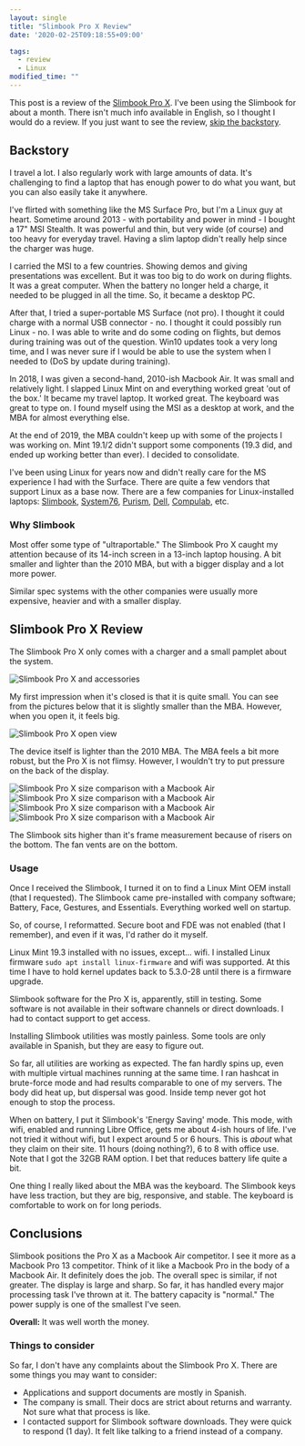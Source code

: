 ```yaml
---
layout: single
title: "Slimbook Pro X Review"
date: '2020-02-25T09:18:55+09:00'

tags:
  - review
  - Linux
modified_time: ""
---
```


This post is a review of the [Slimbook Pro X](https://slimbook.es/en/pro-x-en). I've been using
the Slimbook for about a month. There isn't much info available in English, so I thought I would
do a review. If you just want to see the review, [skip the backstory](#review).

## Backstory
I travel a lot. I also regularly work with large amounts of data. It's challenging to find
a laptop that has enough power to do what you want, but you can also easily take it anywhere.

I've flirted with something like the MS Surface Pro, but I'm a Linux guy at heart. Sometime
around 2013 - with portability and power in mind - I bought a 17" MSI Stealth. It was powerful
and thin, but very wide (of course) and too heavy for everyday travel. Having a slim laptop didn't
really help since the charger was huge.

I carried the MSI to a few countries. Showing demos and giving presentations was excellent. But
it was too big to do work on during flights. It was a great computer. When the battery no longer
held a charge, it needed to be plugged in all the time. So, it became a desktop PC.

After that, I tried a super-portable MS Surface (not pro). I thought it could charge with a normal
USB connector - no. I thought it could possibly run Linux - no. I was able to write and do some coding on
flights, but demos during training was out of the question. Win10 updates took a very long time,
and I was never sure if I would be able to use the system when I needed to (DoS by update during training).

In 2018, I was given a second-hand, 2010-ish Macbook Air. It was small and relatively light. I slapped
Linux Mint on and everything worked great 'out of the box.' It became my travel laptop. It worked great.
The keyboard was great to type on. I found myself using the MSI as a desktop at work, and the MBA for
almost everything else.

At the end of 2019, the MBA couldn't keep up with some of the projects I was working on. Mint 19.1/2 didn't
support some components (19.3 did, and ended up working better than ever). I decided to consolidate.

I've been using Linux for years now and didn't really care for the MS experience I had with the Surface.
There are quite a few vendors that support Linux as a base now. There are a few companies for Linux-installed
laptops: [Slimbook](https://slimbook.es/en), [System76](https://system76.com/),
[Purism](https://puri.sm), [Dell](https://www.dell.com/en-us/work/shop/overview/cp/linuxsystems), [Compulab](https://fit-iot.com), etc.

### Why Slimbook
Most offer some type of "ultraportable." The Slimbook Pro X caught my attention because of its 14-inch screen in a
13-inch laptop housing. A bit smaller and lighter than the 2010 MBA, but with a bigger display and a lot more power.

Similar spec systems with the other companies were usually more expensive, heavier and with a smaller display.

<span id="review"></span>
## Slimbook Pro X Review

The Slimbook Pro X only comes with a charger and a small pamplet about the system.

![Slimbook Pro X and accessories](/assets/images/slimbook/all.jpg)

My first impression when it's closed is that it is quite small. You can see from the pictures below that it is slightly
smaller than the MBA. However, when you open it, it feels big.

![Slimbook Pro X open view](/assets/images/slimbook/open.jpg)

The device itself is lighter than the 2010 MBA. The MBA feels a bit more robust, but
the Pro X is not flimsy. However, I wouldn't try to put pressure on the back of the display.

![Slimbook Pro X size comparison with a Macbook Air](/assets/images/slimbook/size.jpg)
![Slimbook Pro X size comparison with a Macbook Air](/assets/images/slimbook/top.jpg)
![Slimbook Pro X size comparison with a Macbook Air](/assets/images/slimbook/size2.jpg)
![Slimbook Pro X size comparison with a Macbook Air](/assets/images/slimbook/size3.jpg)

The Slimbook sits higher than it's frame measurement because of risers on the bottom. The fan vents are on the bottom.

### Usage
Once I received the Slimbook, I turned it on to find a Linux Mint OEM install (that I requested). The Slimbook
came pre-installed with company software; Battery, Face, Gestures, and Essentials. Everything worked well on startup.

So, of course, I reformatted. Secure boot and FDE was not enabled (that I remember), and even if it was, I'd rather
do it myself.

Linux Mint 19.3 installed with no issues, except... wifi. I installed Linux firmware ```sudo apt install linux-firmware```
and wifi was supported. At this time I have to hold kernel updates back to 5.3.0-28 until there is a firmware upgrade.

Slimbook software for the Pro X is, apparently, still in testing. Some software is not available in their software channels
or direct downloads. I had to contact support to get access.

Installing Slimbook utilities was mostly painless. Some tools are only available in Spanish, but they are easy to figure out.

So far, all utilities are working as expected. The fan hardly spins up, even with multiple virtual machines running at
the same time. I ran hashcat in brute-force mode and had results comparable to one of my servers. The body did heat up, but
dispersal was good. Inside temp never got hot enough to stop the process.

When on battery, I put it Slimbook's 'Energy Saving' mode. This mode, with wifi, enabled and running Libre Office, gets me about
4-ish hours of life. I've not tried it without wifi, but I expect around 5 or 6 hours. This is *about* what they claim on their
site. 11 hours (doing nothing?), 6 to 8 with office use. Note that I got the 32GB RAM option. I bet that reduces battery life
quite a bit.

One thing I really liked about the MBA was the keyboard. The Slimbook keys have less traction, but they are big, responsive, 
and stable. The keyboard is comfortable to work on for long periods.
 
## Conclusions
Slimbook positions the Pro X as a Macbook Air competitor. I see it more as a Macbook Pro 13 competitor. Think of it like a Macbook Pro in the body of a Macbook Air. It definitely does the job. The overall spec is similar, if not greater. The display is large and sharp. So far, it has handled every major processing task I've thrown at it. The battery capacity is "normal." The power supply is one of the smallest I've seen.

**Overall:** It was well worth the money.

### Things to consider
So far, I don't have any complaints about the Slimbook Pro X. There are some things you may want to consider:

* Applications and support documents are mostly in Spanish.
* The company is small. Their docs are strict about returns and warranty. Not sure what that process is like.
* I contacted support for Slimbook software downloads. They were quick to respond (1 day). It felt like talking to a friend instead of a company.
